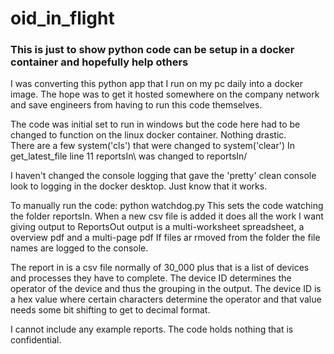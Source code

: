 # oid_in_flight

### This is just to show python code can be setup in a docker container and hopefully help others

I was converting this python app that I run on my pc daily into a docker image.
The hope was to get it hosted somewhere on the company network and save engineers from having to run this code themselves.

The code was initial set to run in windows but the code here had to be changed to function on the linux docker container.
Nothing drastic.   
There are a few system('cls') that were changed to system('clear')
In get_latest_file line 11 reportsIn\ was changed to reportsIn/

I haven't changed the console logging that gave the 'pretty' clean console look to logging in the docker desktop.
Just know that it works.

To manually run the code:
python watchdog.py
This sets the code watching the folder reportsIn. When a new csv file is added it does all the work I want giving output to ReportsOut
output is a multi-worksheet spreadsheet, a overview pdf and a multi-page pdf
If files ar rmoved from the folder the file names are logged to the console.

The report in is a csv file normally of 30_000 plus that is a list of devices and processes they have to complete.
The device ID determines the operator of the device  and thus the grouping in the output.
The device ID is a hex value where certain characters determine the operator and that value needs some bit shifting to get to decimal format.

I cannot include any example reports. The code holds nothing that is confidential.


